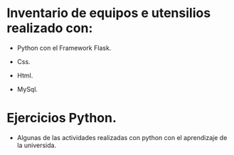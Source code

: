 # Inventario de equipos e utensilios realizado con:

- Python  con el  Framework Flask.

- Css.

- Html.

- MySql.

 # Ejercicios Python.

- Algunas de las actividades realizadas con python con el aprendizaje de la universida.
